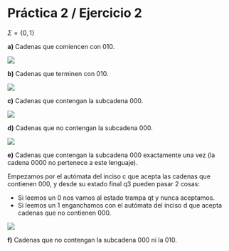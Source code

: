# Práctica 2 / Ejercicio 2

$\Sigma = \{ 0,1 \}$

**a)** Cadenas que comiencen con 010.

![](./assets/ej02a.svg)

**b)** Cadenas que terminen con 010.

![](./assets/ej02b.svg)

**c)** Cadenas que contengan la subcadena 000.

![](./assets/ej02c.svg)

**d)** Cadenas que no contengan la subcadena 000.

![](./assets/ej02d.svg)

**e)** Cadenas que contengan la subcadena 000 exactamente una vez (la cadena 0000 no pertenece a este lenguaje).

Empezamos por el autómata del inciso c que acepta las cadenas que contienen 000, y desde su estado final q3 pueden pasar 2 cosas:
- Si leemos un 0 nos vamos al estado trampa qt y nunca aceptamos.
- Si leemos un 1 enganchamos con el autómata del inciso d que acepta cadenas que no contienen 000.

![](./assets/ej02e.svg)

**f)** Cadenas que no contengan la subcadena 000 ni la 010.

<!-- ![](./assets/ej02f.svg) -->
